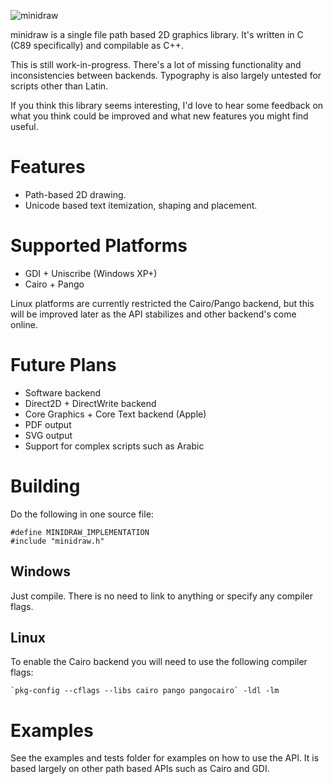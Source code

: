 ![minidraw](http://dred.io/img/minidraw.png)

minidraw is a single file path based 2D graphics library. It's written in C (C89 specifically) and
compilable as C++.

This is still work-in-progress. There's a lot of missing functionality and inconsistencies between
backends. Typography is also largely untested for scripts other than Latin.

If you think this library seems interesting, I'd love to hear some feedback on what you think could
be improved and what new features you might find useful.


Features
========
- Path-based 2D drawing.
- Unicode based text itemization, shaping and placement.


Supported Platforms
===================
- GDI + Uniscribe (Windows XP+)
- Cairo + Pango

Linux platforms are currently restricted the Cairo/Pango backend, but this will be improved later as
the API stabilizes and other backend's come online.


Future Plans
============
- Software backend
- Direct2D + DirectWrite backend
- Core Graphics + Core Text backend (Apple)
- PDF output
- SVG output
- Support for complex scripts such as Arabic


Building
========
Do the following in one source file:
```
#define MINIDRAW_IMPLEMENTATION
#include "minidraw.h"
```
Windows
-------
Just compile. There is no need to link to anything or specify any compiler flags.

Linux
-----
To enable the Cairo backend you will need to use the following compiler flags:
```
`pkg-config --cflags --libs cairo pango pangocairo` -ldl -lm
```


Examples
========
See the examples and tests folder for examples on how to use the API. It is based largely on other
path based APIs such as Cairo and GDI.